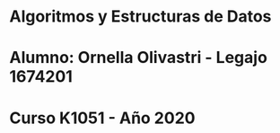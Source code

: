 ﻿# Algoritmos y Estructuras de Datos

# Alumno: Ornella Olivastri - Legajo 1674201
# Curso K1051 - Año 2020
